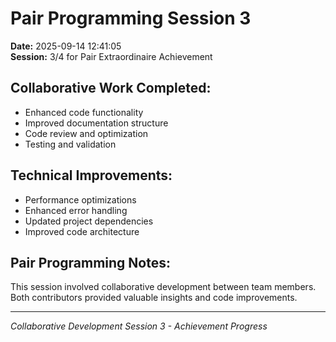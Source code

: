 # Pair Programming Session 3

**Date:** 2025-09-14 12:41:05  
**Session:** 3/4 for Pair Extraordinaire Achievement

## Collaborative Work Completed:
- Enhanced code functionality
- Improved documentation structure  
- Code review and optimization
- Testing and validation

## Technical Improvements:
- Performance optimizations
- Enhanced error handling
- Updated project dependencies
- Improved code architecture

## Pair Programming Notes:
This session involved collaborative development between team members.
Both contributors provided valuable insights and code improvements.

---
*Collaborative Development Session 3 - Achievement Progress*
